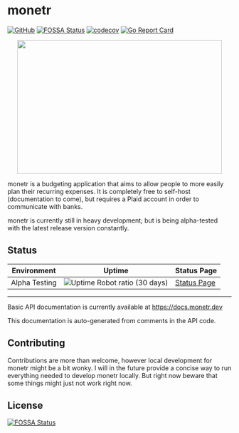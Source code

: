 # monetr

[![GitHub](https://github.com/monetr/monetr/actions/workflows/main.yaml/badge.svg?event=push)](https://github.com/monetr/monetr/actions/workflows/main.yaml)
[![FOSSA Status](https://app.fossa.com/api/projects/git%2Bgithub.com%2Fmonetr%2Fmonetr.svg?type=shield)](https://app.fossa.com/projects/git%2Bgithub.com%2Fmonetr%2Fmonetr?ref=badge_shield)
[![codecov](https://codecov.io/gh/monetr/monetr/branch/main/graph/badge.svg?token=4BRVTD3VSJ)](https://codecov.io/gh/monetr/monetr)
[![Go Report Card](https://goreportcard.com/badge/github.com/monetr/monetr)](https://goreportcard.com/report/github.com/monetr/monetr)

<p align="center">
  <img width="460" height="300" src="https://raw.githubusercontent.com/monetr/monetr/main/ui/assets/logo.svg">
</p>

monetr is a budgeting application that aims to allow people to more easily plan their recurring expenses. It is
completely free to self-host (documentation to come), but requires a Plaid account in order to communicate with banks.

monetr is currently still in heavy development; but is being alpha-tested with the latest release version constantly.

## Status

| Environment   | Uptime                                                                                                        | Status Page                                                       |
| ------------- | ------------------------------------------------------------------------------------------------------------- | ----------------------------------------------------------------- |
| Alpha Testing | ![Uptime Robot ratio (30 days)](https://img.shields.io/uptimerobot/ratio/m789641931-ce8fe24a641913b47027297d) | [Status Page](https://stats.uptimerobot.com/zAjyOcGm7E/789641931) |

---

Basic API documentation is currently available at https://docs.monetr.dev

This documentation is auto-generated from comments in the API code.

## Contributing

Contributions are more than welcome, however local development for monetr might be a bit wonky. I will in the future
provide a concise way to run everything needed to develop monetr locally. But right now beware that some things might
just not work right now.

## License
[![FOSSA Status](https://app.fossa.com/api/projects/git%2Bgithub.com%2Fmonetr%2Fmonetr.svg?type=large)](https://app.fossa.com/projects/git%2Bgithub.com%2Fmonetr%2Fmonetr?ref=badge_large)

